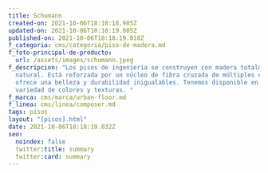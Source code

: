 ```yaml
---
title: Schumann
created-on: 2021-10-06T18:18:18.985Z
updated-on: 2021-10-06T18:18:19.005Z
published-on: 2021-10-06T18:18:19.018Z
f_categoria: cms/categoria/piso-de-madera.md
f_foto-principal-de-producto:
  url: /assets/images/schumann.jpeg
f_descripcion: "Los pisos de ingeniería se construyen con madera totalmente
  natural. Está reforzada por un núcleo de fibra cruzada de múltiples capas, que
  ofrece una belleza y durabilidad inigualables. Tenemos disponible en una
  variedad de colores y texturas. "
f_marca: cms/marca/urban-floor.md
f_linea: cms/linea/composer.md
tags: pisos
layout: "[pisos].html"
date: 2021-10-06T18:18:19.032Z
seo:
  noindex: false
  twitter:title: summary
  twitter:card: summary
---
```

